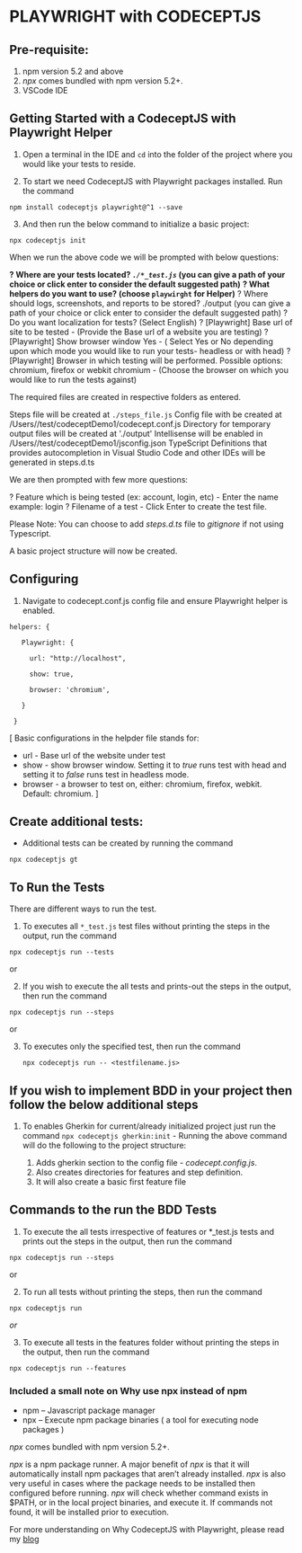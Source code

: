 # PLAYWRIGHT with CODECEPTJS

## Pre-requisite:

1. npm version 5.2 and above
2. *npx* comes bundled with npm version 5.2+.
3. VSCode IDE

## Getting Started with a CodeceptJS with Playwright Helper

1. Open a terminal in the IDE and `cd` into the folder of the project where you would like your tests to reside.

2. To start we need CodeceptJS with Playwright packages installed. Run the command 

```
npm install codeceptjs playwright@^1 --save
```

3. And then run the below command to initialize a basic project:

```
npx codeceptjs init
```

  When we run the above code we will be prompted with below questions:

<b>? Where are your tests located? *`./*_test.js`* (you can give a path of your choice or click enter to consider the default suggested path)</b>
<b>? What helpers do you want to use? (choose `playwirght` for Helper)</b>
? Where should logs, screenshots, and reports to be stored? ./output (you can give a path of your choice or click enter to consider the default suggested path)
? Do you want localization for tests? (Select English)
? [Playwright] Base url of site to be tested - (Provide the Base url of a website you are testing)
? [Playwright] Show browser window Yes - ( Select Yes or No depending upon which mode you would like to run your tests- headless or with head)
? [Playwright] Browser in which testing will be performed. Possible options: chromium, firefox or webkit chromium - (Choose the browser on which you would like to run the tests against)

The required files are created in respective folders as entered. 

Steps file will be created at `./steps_file.js`
Config file with be created at /Users/<username>/test/codeceptDemo1/codecept.conf.js
Directory for temporary output files will be created at './output'
Intellisense will be enabled in /Users/<username>/test/codeceptDemo1/jsconfig.json
TypeScript Definitions that provides autocompletion in Visual Studio Code and other IDEs will be generated in steps.d.ts 

We are then prompted with few more questions:

? Feature which is being tested (ex: account, login, etc) - Enter the name example: login
? Filename of a test - Click Enter to create the test file. 

Please Note: You can choose to add *steps.d.ts* file to *gitignore* if not using Typescript.

A basic project structure will now be created.

## Configuring

1. Navigate to codecept.conf.js config file and  ensure Playwright helper is enabled. 

 ```
 helpers: {
    
    Playwright: {
      
      url: "http://localhost",
      
      show: true,
      
      browser: 'chromium',
    
    }
  
  }
  ```

[
  Basic configurations in the helpder file stands for: 
- url - Base url of the website under test
- show - show browser window. Setting it to *true* runs test with head and setting it to *false* runs test in headless mode.
- browser - a browser to test on, either: chromium, firefox, webkit. Default: chromium.
]


## Create additional tests:

- Additional tests can be created by running the command 
```
npx codeceptjs gt
``` 
  

## To Run the Tests

There are different ways to run the test. 

1. To executes all `*_test.js` test files without printing the steps in the output, run the command
```
npx codeceptjs run --tests
```
or

2. If you wish to execute the all tests and prints-out the steps in the output, then run the command
 ```
 npx codeceptjs run --steps
 ``` 

or

  
3. To executes only the specified test, then run the command 
   ```
   npx codeceptjs run -- <testfilename.js>
   ```


## If you wish to implement BDD in your project then follow the below additional steps

1. To enables Gherkin for current/already initialized project just run the command `npx codeceptjs gherkin:init` - 
  Running the above command will do the following to the project structure:

    1. Adds gherkin section to the config file - *codecept.config.js*. 
    2. Also creates directories for features and step definition. 
    3. It will also create a basic first feature file     


## Commands to the run the BDD Tests 

1. To execute the all tests irrespective of features or *_test.js tests and prints out the steps in the output, then run the command
```
npx codeceptjs run --steps
```
or 

2. To run all tests without printing the steps, then run the command
```
npx codeceptjs run
```
*or*

3. To execute all tests in the features folder without printing the steps in the output, then run the command

````
npx codeceptjs run --features
````

### Included a small note on Why use npx instead of npm

- npm – Javascript package manager
- npx – Execute npm package binaries ( a tool for executing node packages )

*npx* comes bundled with npm version 5.2+.

*npx* is a npm package runner.
A major benefit of *npx* is that it will automatically install npm packages that aren’t already installed. *npx* is also very useful in cases where the package needs to be installed then configured before running. *npx* will check whether command exists in $PATH, or in the local project binaries, and execute it. If commands not found, it will be installed prior to execution.

For more understanding on Why CodeceptJS with Playwright, please read my [blog](https://medium.com/@bhaawna1805/bc6770b78cff?source=friends_link&sk=a482c58557f46b07332fc5d51ff5c230)
